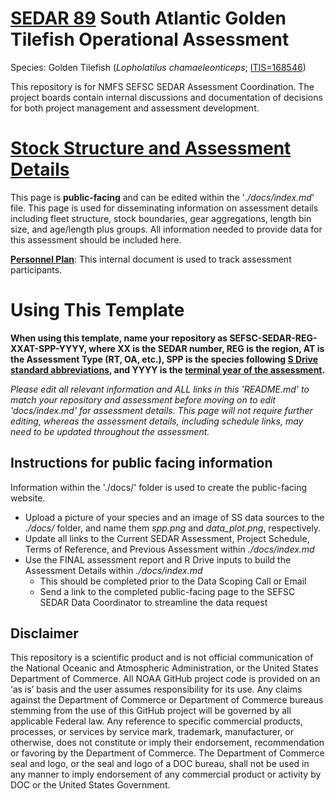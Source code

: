 # [SEDAR 89](https://sedarweb.org/) South Atlantic Golden Tilefish Operational Assessment
Species: Golden Tilefish (*Lopholatilus chamaeleonticeps*; [ITIS=168546](https://www.itis.gov/servlet/SingleRpt/SingleRpt?search_topic=TSN&search_value=168546#null))

This repository is for NMFS SEFSC SEDAR Assessment Coordination.  The project boards contain internal discussions and documentation of decisions for both project management and assessment development.  

# [Stock Structure and Assessment Details](https://sefsc.github.io/SEFSC-SEDAR-Template/) 
This page is **public-facing** and can be edited within the '*./docs/index.md*' file.  This page is used for disseminating information on assessment details including fleet structure, stock boundaries, gear aggregations, length bin size, and age/length plus groups.  All information needed to provide data for this assessment should be included here.

[**Personnel Plan**](https://docs.google.com/spreadsheets/d/1NamoaXOazPhTe7PZMEC9icOqPoapWxlHaW3HdZOazvw/edit?usp=sharing): This internal document is used to track assessment participants.

# Using This Template

**When using this template, name your repository as SEFSC-SEDAR-REG-XXAT-SPP-YYYY, where XX is the SEDAR number, REG is the region, AT is the Assessment Type (RT, OA, etc.), SPP is the species following [S Drive standard abbreviations](https://docs.google.com/spreadsheets/d/1NJAwi4K8KMUhWrjzzzdYmu9Y8AE5CCW4z5OZAKWHub8/edit#gid=0), and YYYY is the [terminal year of the assessment](https://drive.google.com/drive/folders/1glAAbe-fpfj-os5kNJ5nQopdcajfF94s).**

*Please edit all relevant information and ALL links in this 'README.md' to match your repository and assessment before moving on to edit 'docs/index.md' for assessment details.  This page will not require further editing, whereas the assessment details, including schedule links, may need to be updated throughout the assessment.* 

## Instructions for public facing information
Information within the './docs/' folder is used to create the public-facing website.
+ Upload a picture of your species and an image of SS data sources to the *./docs/* folder, and name them *spp.png* and *data_plot.png*, respectively.
+ Update all links to the Current SEDAR Assessment, Project Schedule, Terms of Reference, and Previous Assessment within *./docs/index.md*
+ Use the FINAL assessment report and R Drive inputs to build the Assessment Details within *./docs/index.md*
    + This should be completed prior to the Data Scoping Call or Email
    + Send a link to the completed public-facing page to the SEFSC SEDAR Data Coordinator to streamline the data request


## Disclaimer

This repository is a scientific product and is not official communication of the National Oceanic and Atmospheric Administration, or the United States Department of Commerce. All NOAA GitHub project code is provided on an ‘as is’ basis and the user assumes responsibility for its use. Any claims against the Department of Commerce or Department of Commerce bureaus stemming from the use of this GitHub project will be governed by all applicable Federal law. Any reference to specific commercial products, processes, or services by service mark, trademark, manufacturer, or otherwise, does not constitute or imply their endorsement, recommendation or favoring by the Department of Commerce. The Department of Commerce seal and logo, or the seal and logo of a DOC bureau, shall not be used in any manner to imply endorsement of any commercial product or activity by DOC or the United States Government.
